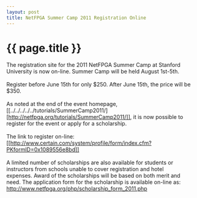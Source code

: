 ```yaml
---
layout: post
title: NetFPGA Summer Camp 2011 Registration Online 
---
```


{{ page.title }}
================
The registration site for the 2011 NetFPGA Summer Camp at Stanford University is now on-line. Summer Camp will be held August 1st-5th. <br /> <br />Register before June 15th for only $250. After June 15th, the price will be $350. <br /> <br />As noted at the end of the event homepage, [[../../../../../tutorials/SummerCamp2011/][http://netfpga.org/tutorials/SummerCamp2011/]], it is now possible to register for the event or apply for a scholarship. <br /> <br />The link to register on-line: <br /> [[http://www.certain.com/system/profile/form/index.cfm?PKformID=0x1089556e8bd]] <br /> <br />A limited number of scholarships are also available for students or <br />instructors from schools unable to cover registration and hotel <br />expenses. Award of the scholarships will be based on both merit and <br />need. The application form for the scholarship is available on-line as: <br /> http://www.netfpga.org/php/scholarship_form_2011.php
